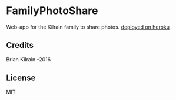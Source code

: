 # FamilyPhotoShare

Web-app for the Kilrain family to share photos.
[deployed on heroku](http://familyphotoshare.herokuapp.com)


## Credits
Brian Kilrain -2016
## License
MIT